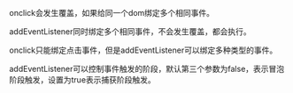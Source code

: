 onclick会发生覆盖，如果给同一个dom绑定多个相同事件。

addEventListener同时绑定多个相同事件，不会发生覆盖，都会执行。



onclick只能绑定点击事件，但是addEventListener可以绑定多种类型的事件。



addEventListener可以控制事件触发的阶段，默认第三个参数为false，表示冒泡阶段触发，设置为true表示捕获阶段触发。